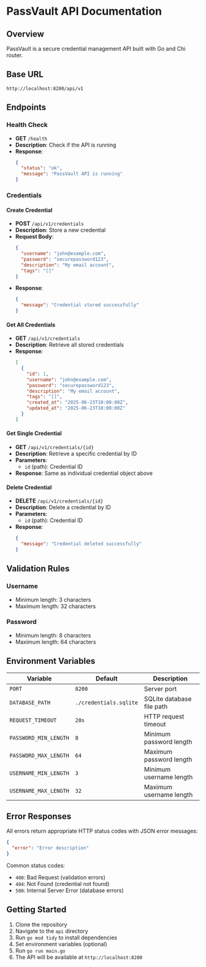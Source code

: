 # PassVault API Documentation

## Overview

PassVault is a secure credential management API built with Go and Chi router.

## Base URL

```
http://localhost:8200/api/v1
```

## Endpoints

### Health Check

- **GET** `/health`
- **Description**: Check if the API is running
- **Response**:
  ```json
  {
    "status": "ok",
    "message": "PassVault API is running"
  }
  ```

### Credentials

#### Create Credential

- **POST** `/api/v1/credentials`
- **Description**: Store a new credential
- **Request Body**:
  ```json
  {
    "username": "john@example.com",
    "password": "securepassword123",
    "description": "My email account",
    "tags": "[]"
  }
  ```
- **Response**:
  ```json
  {
    "message": "Credential stored successfully"
  }
  ```

#### Get All Credentials

- **GET** `/api/v1/credentials`
- **Description**: Retrieve all stored credentials
- **Response**:
  ```json
  [
    {
      "id": 1,
      "username": "john@example.com",
      "password": "securepassword123",
      "description": "My email account",
      "tags": "[]",
      "created_at": "2025-06-23T10:00:00Z",
      "updated_at": "2025-06-23T10:00:00Z"
    }
  ]
  ```

#### Get Single Credential

- **GET** `/api/v1/credentials/{id}`
- **Description**: Retrieve a specific credential by ID
- **Parameters**:
  - `id` (path): Credential ID
- **Response**: Same as individual credential object above

#### Delete Credential

- **DELETE** `/api/v1/credentials/{id}`
- **Description**: Delete a credential by ID
- **Parameters**:
  - `id` (path): Credential ID
- **Response**:
  ```json
  {
    "message": "Credential deleted successfully"
  }
  ```

## Validation Rules

### Username

- Minimum length: 3 characters
- Maximum length: 32 characters

### Password

- Minimum length: 8 characters
- Maximum length: 64 characters

## Environment Variables

| Variable              | Default                | Description               |
| --------------------- | ---------------------- | ------------------------- |
| `PORT`                | `8200`                 | Server port               |
| `DATABASE_PATH`       | `./credentials.sqlite` | SQLite database file path |
| `REQUEST_TIMEOUT`     | `20s`                  | HTTP request timeout      |
| `PASSWORD_MIN_LENGTH` | `8`                    | Minimum password length   |
| `PASSWORD_MAX_LENGTH` | `64`                   | Maximum password length   |
| `USERNAME_MIN_LENGTH` | `3`                    | Minimum username length   |
| `USERNAME_MAX_LENGTH` | `32`                   | Maximum username length   |

## Error Responses

All errors return appropriate HTTP status codes with JSON error messages:

```json
{
  "error": "Error description"
}
```

Common status codes:

- `400`: Bad Request (validation errors)
- `404`: Not Found (credential not found)
- `500`: Internal Server Error (database errors)

## Getting Started

1. Clone the repository
2. Navigate to the `api` directory
3. Run `go mod tidy` to install dependencies
4. Set environment variables (optional)
5. Run `go run main.go`
6. The API will be available at `http://localhost:8200`
